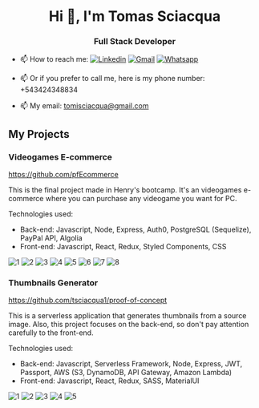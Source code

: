 <h1 align="center">Hi 👋, I'm Tomas Sciacqua</h1>
<h3 align="center">Full Stack Developer</h3>

- 📫 How to reach me: [![Linkedin](https://img.shields.io/badge/LinkedIn-0077B5?style=for-the-badge&logo=linkedin&logoColor=white)](https://www.linkedin.com/in/tomas-sciacqua) [![Gmail](https://img.shields.io/badge/Gmail-D14836?style=for-the-badge&logo=gmail&logoColor=white)](mailto:tomisciacqua@gmail.com) [![Whatsapp](https://img.shields.io/badge/WhatsApp-25D366?style=for-the-badge&logo=whatsapp&logoColor=white)](https://api.whatsapp.com/send/?phone=543424348834&text&app_absent=0)

- 📫 Or if you prefer to call me, here is my phone number: +543424348834

- 📫 My email: tomisciacqua@gmail.com

## My Projects

### Videogames E-commerce

https://github.com/pfEcommerce

This is the final project made in Henry's bootcamp. It's an videogames e-commerce where you can purchase any videogame you want for PC.

Technologies used:

- Back-end:
  Javascript, Node, Express, Auth0, PostgreSQL (Sequelize), PayPal API, Algolia
- Front-end:
  Javascript, React, Redux, Styled Components, CSS

<img src="/images/videogames-ecommerce/1.png" alt="1"/>
<img src="/images/videogames-ecommerce/2.png" alt="2"/>
<img src="/images/videogames-ecommerce/3.png" alt="3"/>
<img src="/images/videogames-ecommerce/4.png" alt="4"/>
<img src="/images/videogames-ecommerce/5.png" alt="5"/>
<img src="/images/videogames-ecommerce/6.png" alt="6"/>
<img src="/images/videogames-ecommerce/7.png" alt="7"/>
<img src="/images/videogames-ecommerce/8.png" alt="8"/>

<br />

### Thumbnails Generator

https://github.com/tsciacqua1/proof-of-concept

This is a serverless application that generates thumbnails from a source image. Also, this project focuses on the back-end, so don't pay attention carefully to the front-end.

Technologies used:

- Back-end:
  Javascript, Serverless Framework, Node, Express, JWT, Passport, AWS (S3, DynamoDB, API Gateway, Amazon Lambda)
- Front-end:
  Javascript, React, Redux, SASS, MaterialUI

<img src="/images/thumbnails-generator/1.png" alt="1"/>
<img src="/images/thumbnails-generator/2.png" alt="2"/>
<img src="/images/thumbnails-generator/3.png" alt="3"/>
<img src="/images/thumbnails-generator/4.png" alt="4"/>
<img src="/images/thumbnails-generator/5.png" alt="5"/>
